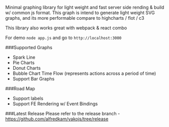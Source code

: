 Minimal graphing library for light weight and fast server side rending & build w/ common js format.  This graph is intend to generate light weight SVG graphs, and its more performable compare to highcharts / flot / c3

This library also works great with webpack & react combo

For demo ```node app.js``` and go to ```http://localhost:3000```

###Supported Graphs
 - Spark Line
 - Pie Charts
 - Donut Charts
 - Bubble Chart Time Flow (represents actions across a period of time)
 - Support Bar Graphs

###Road Map
 - Support labels
 - Support FE Rendering w/ Event Bindings

###Latest Release
Please refer to the release branch - https://github.com/alfredkam/yakojs/tree/release
